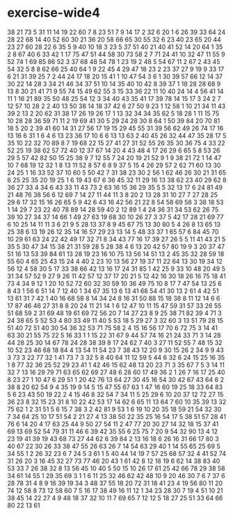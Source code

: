 # exercise-wide4
38
21
73
5
31
11
14
19
22
60
7
8
23
51
7
9
14
17
2
32
6
20
1
6
26
39
33
64
24
28
22
68
14
40
52
60
30
21
36
20
58
66
65
30
55
32
6
23
40
23
65
20
44
23
27
60
28
22
6
35
5
9
40
10
18
3
23
5
37
51
40
21
40
41
52
14
20
64
1
35
2
8
67
40
6
33
42
1
17
75
47
51
44
58
30
73
58
2
7
71
24
41
10
32
47
11
55
9
52
74
1
69
85
86
52
3
37
68
48
54
78
1
23
19
2
48
5
54
67
11
2
67
2
43
45
54
32
5
8
8
62
66
25
40
64
1
9
22
45
4
29
47
18
23
2
23
37
27
9
19
9
33
17
6
21
31
39
25
7
2
44
24
17
18
20
15
41
1
10
47
54
3
6
1
30
39
57
66
12
14
37
30
22
14
28
3
34
21
46
34
37
51
10
14
35
40
10
42
8
39
37
1
18
28
28
68
9
13
8
30
21
41
71
9
55
74
15
49
62
55
3
15
33
36
22
11
10
40
24
14
4
56
41
14
11
1
16
21
89
35
50
48
25
54
12
3
34
40
43
35
41
17
39
78
14
15
17
3
24
2
7
12
57
10
28
2
2
40
13
50
38
14
18
37
42
6
27
50
9
23
1
12
58
1
10
21
34
11
43
39
2
13
2
20
62
31
38
17
26
19
26
17
1
13
32
34
34
35
62
5
18
28
1
11
15
75
10
28
28
36
59
71
11
2
19
69
41
30
5
29
24
28
30
8
64
1
50
39
84
20
70
81
18
5
20
2
39
41
60
14
31
27
56
17
19
15
29
45
55
31
39
56
62
49
26
74
17
16
13
16
6
31
1
6
4
6
13
23
36
17
10
6
6
13
13
63
2
40
45
26
32
44
47
35
28
17
5
35
10
22
32
70
89
8
7
19
68
22
15
27
41
27
31
52
55
26
35
30
36
75
4
33
22
52
25
19
38
62
57
72
40
12
37
67
14
20
4
43
48
4
17
26
29
6
65
5
8
53
26
29
5
57
42
82
50
15
25
38
9
7
12
55
7
24
20
19
21
52
9
1
9
38
21
72
1
14
47
10
7
68
19
12
32
1
8
13
11
52
8
57
6
8
9
37
5
15
4
26
29
57
2
62
71
60
13
30
24
25
1
16
33
52
37
10
60
5
50
42
7
31
38
23
30
2
56
1
62
46
26
30
21
31
65
6
25
25
35
20
19
25
1
6
19
43
67
6
36
45
32
11
29
16
13
38
62
23
40
29
62
8
36
27
33
4
34
6
43
33
11
43
73
2
63
16
15
36
29
35
5
5
32
13
17
6
24
81
49
21
48
76
38
56
6
12
69
7
14
27
11
44
11
3
8
20
2
13
28
31
10
27
7
27
28
25
29
6
17
32
15
16
26
65
5
9
42
6
43
16
42
56
21
22
8
54
58
69
58
3
38
18
53
1
14
29
7
23
22
40
78
89
14
28
59
40
2
12
89
1
4
24
36
31
34
53
62
26
75
39
10
27
34
37
14
66
1
49
27
63
19
68
30
10
26
27
3
37
5
42
17
28
21
69
77
6
10
25
14
11
11
3
6
21
9
5
28
13
37
8
9
45
67
75
13
30
80
5
4
26
8
13
65
13
25
38
6
13
19
26
12
35
14
16
57
29
23
13
14
5
48
33
37
1
65
57
6
84
45
70
10
29
61
63
24
22
42
49
17
32
71
8
34
43
77
16
17
39
27
26
5
5
11
41
43
21
5
35
5
30
47
34
15
38
21
31
59
28
5
28
38
4
6
13
20
42
57
80
19
9
3
20
37
47
51
16
13
53
39
84
61
13
28
19
23
16
10
75
13
56
14
51
13
2
45
35
32
28
59
18
55
60
4
65
25
43
15
24
4
40
2
23
10
13
56
27
19
37
11
22
64
13
30
19
34
12
56
12
4
58
30
5
17
33
38
66
42
13
16
17
24
31
85
1
42
25
9
33
10
48
20
49
5
31
34
57
52
9
27
9
26
11
42
57
12
37
17
20
21
5
12
42
16
30
18
26
16
75
18
41
73
4
34
9
12
1
20
10
52
72
60
32
30
59
10
36
49
75
10
8
17
7
47
54
13
25
6
8
43
1
56
6
51
14
7
12
40
1
34
67
35
13
6
13
41
68
54
41
30
13
2
61
4
42
51
13
61
31
7
42
1
40
16
68
58
8
14
34
24
8
16
31
50
88
15
18
38
8
11
12
14
6
6
17
87
46
46
27
31
8
8
20
24
11
21
14
1
6
12
47
10
11
15
47
59
31
57
33
26
55
51
68
59
2
31
69
48
19
61
69
72
56
20
7
14
27
23
8
9
25
38
71
82
39
4
71
3
24
38
65
5
52
53
4
80
33
49
11
40
5
53
18
5
29
27
3
32
60
3
13
51
79
28
15
51
40
72
51
40
30
54
36
32
53
71
75
58
2
4
15
16
56
17
70
6
72
75
3
14
41
63
30
21
55
75
22
5
16
33
1
1
15
22
31
67
9
44
57
74
16
21
24
33
71
3
14
28
44
28
25
30
14
67
78
24
28
38
39
8
17
24
62
7
40
3
27
11
52
55
7
48
15
32
10
52
23
46
68
18
84
4
13
54
11
54
23
7
38
43
12
20
9
30
15
26
2
34
9
9
43
3
73
3
22
77
32
1
41
73
7
3
32
5
8
40
64
11
12
59
5
44
6
32
6
24
15
25
16
35
1
8
77
32
36
25
52
29
23
41
1
42
46
15
62
48
13
20
23
71
3
35
67
7
5
3
14
11
32
7
13
16
29
79
71
63
65
62
69
27
48
6
28
60
17
49
36
2
1
26
7
16
17
25
40
8
23
27
1
10
47
6
29
51
1
20
42
76
13
64
27
30
45
16
54
30
42
67
43
64
6
2
38
8
20
62
54
9
4
35
19
9
14
5
15
47
55
67
63
1
47
16
60
19
25
18
33
64
83
5
6
23
43
50
19
22
2
4
15
46
8
32
54
7
34
11
5
25
29
6
10
20
37
12
72
27
15
36
23
8
32
15
23
31
8
10
22
42
53
17
14
62
6
65
11
13
64
7
60
10
35
39
13
32
75
62
1
2
31
51
5
6
15
7
38
3
2
42
81
9
53
1
6
19
10
20
35
18
59
21
54
32
30
7
34
64
25
10
17
51
54
2
21
27
4
13
38
50
22
35
25
16
54
17
5
38
51
57
28
41
76
6
14
20
4
17
63
25
44
9
50
27
54
11
2
47
77
20
30
27
14
32
18
15
37
41
69
13
69
52
54
79
31
11
46
6
39
42
35
55
6
25
75
7
20
9
54
32
90
13
4
12
23
19
41
39
19
43
68
73
27
44
62
6
39
84
2
13
16
18
6
26
16
31
66
17
80
3
40
67
22
30
26
33
38
47
55
26
63
26
7
14
54
63
29
40
1
14
55
65
25
69
5
34
55
1
2
26
32
23
6
7
24
5
3
61
1
5
40
44
14
19
7
57
25
68
57
32
4
41
52
74
31
26
20
3
16
45
32
27
73
77
46
20
43
1
61
42
8
12
18
19
6
62
14
38
83
40
53
33
7
26
38
32
8
13
56
45
10
40
5
50
15
10
26
17
61
25
42
66
78
29
38
58
34
61
14
55
1
29
35
69
3
1
1
6
11
25
32
46
62
42
48
10
9
20
46
30
7
6
7
37
6
28
78
31
4
8
9
16
39
19
34
3
48
37
55
18
20
72
31
18
41
23
4
19
56
80
11
20
74
12
58
8
73
12
58
60
7
5
16
17
38
49
16
11
12
1
34
23
28
30
7
19
4
51
10
21
38
45
14
22
27
4
9
48
18
37
32
10
11
7
69
65
7
12
12
5
18
27
25
51
33
64
66
80
22
13
61
